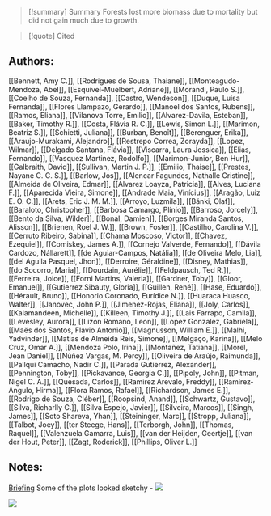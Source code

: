 >[!summary] Summary
>Forests lost more biomass due to mortality but did not gain much due to growth.

>[!quote] Cited
## Authors:
[[Bennett, Amy C.]], [[Rodrigues de Sousa, Thaiane]], [[Monteagudo-Mendoza, Abel]], [[Esquivel-Muelbert, Adriane]], [[Morandi, Paulo S.]], [[Coelho de Souza, Fernanda]], [[Castro, Wendeson]], [[Duque, Luisa Fernanda]], [[Flores Llampazo, Gerardo]], [[Manoel dos Santos, Rubens]], [[Ramos, Eliana]], [[Vilanova Torre, Emilio]], [[Alvarez-Davila, Esteban]], [[Baker, Timothy R.]], [[Costa, Flávia R. C.]], [[Lewis, Simon L.]], [[Marimon, Beatriz S.]], [[Schietti, Juliana]], [[Burban, Benoît]], [[Berenguer, Erika]], [[Araujo-Murakami, Alejandro]], [[Restrepo Correa, Zorayda]], [[Lopez, Wilmar]], [[Delgado Santana, Flávia]], [[Viscarra, Laura Jessica]], [[Elias, Fernando]], [[Vasquez Martinez, Rodolfo]], [[Marimon-Junior, Ben Hur]], [[Galbraith, David]], [[Sullivan, Martin J. P.]], [[Emilio, Thaise]], [[Prestes, Nayane C. C. S.]], [[Barlow, Jos]], [[Alencar Fagundes, Nathalle Cristine]], [[Almeida de Oliveira, Edmar]], [[Alvarez Loayza, Patricia]], [[Alves, Luciana F.]], [[Aparecida Vieira, Simone]], [[Andrade Maia, Vinícius]], [[Aragão, Luiz E. O. C.]], [[Arets, Eric J. M. M.]], [[Arroyo, Luzmila]], [[Bánki, Olaf]], [[Baraloto, Christopher]], [[Barbosa Camargo, Plínio]], [[Barroso, Jorcely]], [[Bento da Silva, Wilder]], [[Bonal, Damien]], [[Borges Miranda Santos, Alisson]], [[Brienen, Roel J. W.]], [[Brown, Foster]], [[Castilho, Carolina V.]], [[Cerruto Ribeiro, Sabina]], [[Chama Moscoso, Victor]], [[Chavez, Ezequiel]], [[Comiskey, James A.]], [[Cornejo Valverde, Fernando]], [[Dávila Cardozo, Nállarett]], [[de Aguiar-Campos, Natália]], [[de Oliveira Melo, Lia]], [[del Aguila Pasquel, Jhon]], [[Derroire, Géraldine]], [[Disney, Mathias]], [[do Socorro, Maria]], [[Dourdain, Aurélie]], [[Feldpausch, Ted R.]], [[Ferreira, Joice]], [[Forni Martins, Valeria]], [[Gardner, Toby]], [[Gloor, Emanuel]], [[Gutierrez Sibauty, Gloria]], [[Guillen, René]], [[Hase, Eduardo]], [[Hérault, Bruno]], [[Honorio Coronado, Eurídice N.]], [[Huaraca Huasco, Walter]], [[Janovec, John P.]], [[Jimenez-Rojas, Eliana]], [[Joly, Carlos]], [[Kalamandeen, Michelle]], [[Killeen, Timothy J.]], [[Lais Farrapo, Camila]], [[Levesley, Aurora]], [[Lizon Romano, Leon]], [[Lopez Gonzalez, Gabriela]], [[Maës dos Santos, Flavio Antonio]], [[Magnusson, William E.]], [[Malhi, Yadvinder]], [[Matias de Almeida Reis, Simone]], [[Melgaço, Karina]], [[Melo Cruz, Omar A.]], [[Mendoza Polo, Irina]], [[Montañez, Tatiana]], [[Morel, Jean Daniel]], [[Núñez Vargas, M. Percy]], [[Oliveira de Araújo, Raimunda]], [[Pallqui Camacho, Nadir C.]], [[Parada Gutierrez, Alexander]], [[Pennington, Toby]], [[Pickavance, Georgia C.]], [[Pipoly, John]], [[Pitman, Nigel C. A.]], [[Quesada, Carlos]], [[Ramirez Arevalo, Freddy]], [[Ramírez‐Angulo, Hirma]], [[Flora Ramos, Rafael]], [[Richardson, James E.]], [[Rodrigo de Souza, Cléber]], [[Roopsind, Anand]], [[Schwartz, Gustavo]], [[Silva, Richarlly C.]], [[Silva Espejo, Javier]], [[Silveira, Marcos]], [[Singh, James]], [[Soto Shareva, Yhan]], [[Steininger, Marc]], [[Stropp, Juliana]], [[Talbot, Joey]], [[ter Steege, Hans]], [[Terborgh, John]], [[Thomas, Raquel]], [[Valenzuela Gamarra, Luis]], [[van der Heijden, Geertje]], [[van der Hout, Peter]], [[Zagt, Roderick]], [[Phillips, Oliver L.]]

## Notes:

[Briefing](https://www.nature.com/articles/s41558-023-01777-3)
Some of the plots looked sketchy - 
![](https://i.imgur.com/6rqyII8.png)

![](https://i.imgur.com/c3V1FTW.png)

